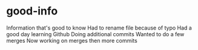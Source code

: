 # good-info
Information that's good to know
Had to rename file because of typo
Had a good day learning Github 
Doing additional commits
Wanted to do a few merges 
Now working on merges then more commits
